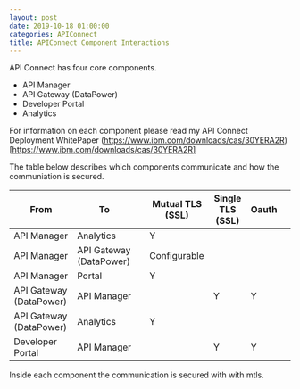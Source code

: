 ```yaml
---
layout: post
date: 2019-10-18 01:00:00
categories: APIConnect
title: APIConnect Component Interactions
---
```


API Connect has four core components.

-   API Manager
-   API Gateway (DataPower)
-   Developer Portal
-   Analytics
    <!--more-->

For information on each component please read my API Connect Deployment WhitePaper (https://www.ibm.com/downloads/cas/30YERA2R)[https://www.ibm.com/downloads/cas/30YERA2R]

The table below describes which components communicate and how the communiation is secured.

| From                    | To                      |     | Mutual TLS (SSL) | Single TLS  (SSL) | Oauth |     |
| ----------------------- | ----------------------- | --- | ---------------- | ----------------- | ----- | --- |
| API Manager             | Analytics               |     | Y                |                   |       |     |
| API Manager             | API Gateway (DataPower) |     | Configurable     |                   |       |     |
| API Manager             | Portal                  |     | Y                |                   |       |     |
| API Gateway (DataPower) | API Manager             |     |                  | Y                 | Y     |     |
| API Gateway (DataPower) | Analytics               |     | Y                |                   |       |     |
| Developer Portal        | API Manager             |     |                  | Y                 | Y     |     |

Inside each component the communication is secured with with mtls.
